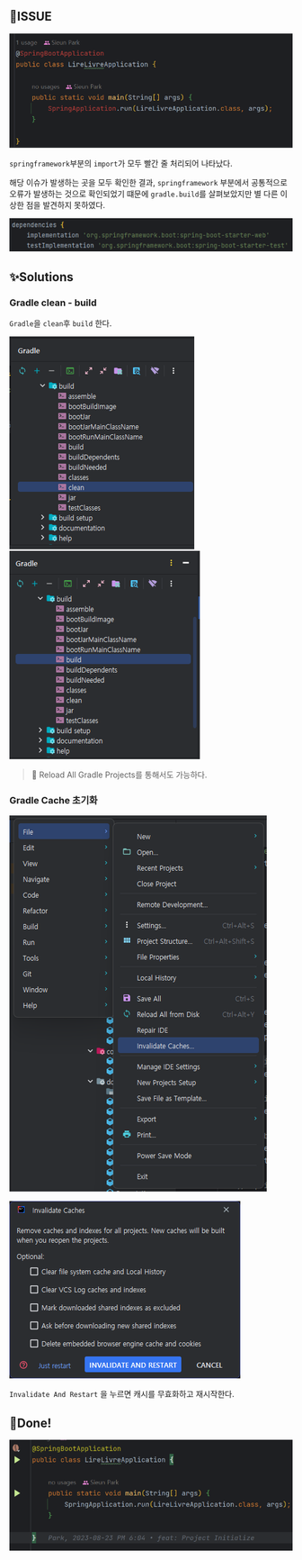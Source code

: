 ## 🐛ISSUE
![Picture 1](images/Cannot-resolve-symbol-SpringBootApplication-Trouble-Shooting-1.png)

`springframework`부분의 `import`가 모두 빨간 줄 처리되어 나타났다.

해당 이슈가 발생하는 곳을 모두 확인한 결과, `springframework` 부분에서 공통적으로 오류가 발생하는 것으로 확인되었기 떄문에 `gradle.build`를 살펴보았지만 별 다른 이상한 점을 발견하지 못하였다.

![Picture 2](images/Cannot-resolve-symbol-SpringBootApplication-Trouble-Shooting-2.png)

## ✨Solutions
### Gradle clean - build
`Gradle`을 `clean`후 `build` 한다.

![Picture 2](images/Cannot-resolve-symbol-SpringBootApplication-Trouble-Shooting-3.png)
![Picture 4](images/Cannot-resolve-symbol-SpringBootApplication-Trouble-Shooting-4.png)

> 📌 Reload All Gradle Projects를 통해서도 가능하다.

### Gradle Cache 초기화
![Picture 5](images/Cannot-resolve-symbol-SpringBootApplication-Trouble-Shooting-5.png)

![Picture 6](images/Cannot-resolve-symbol-SpringBootApplication-Trouble-Shooting-6.png)

`Invalidate And Restart` 을 누르면 캐시를 무효화하고 재시작한다.

## 🎉Done!
![Picture 7](images/Cannot-resolve-symbol-SpringBootApplication-Trouble-Shooting-7.png)
